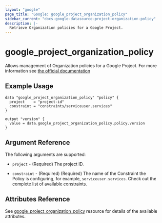 ```yaml
---
layout: "google"
page_title: "Google: google_project_organization_policy"
sidebar_current: "docs-google-datasource-project-organization-policy"
description: |-
  Retrieve Organization policies for a Google Project.
---
```


# google\_project\_organization\_policy

Allows management of Organization policies for a Google Project. For more information see
[the official
documentation](https://cloud.google.com/resource-manager/docs/organization-policy/overview)

## Example Usage

```hcl
data "google_project_organization_policy" "policy" {
  project    = "project-id"
  constraint = "constraints/serviceuser.services"
}

output "version" {
  value = data.google_project_organization_policy.policy.version
}
```

## Argument Reference

The following arguments are supported:

* `project` - (Required) The project ID.

* `constraint` - (Required) (Required) The name of the Constraint the Policy is configuring, for example, `serviceuser.services`. Check out the [complete list of available constraints](https://cloud.google.com/resource-manager/docs/organization-policy/understanding-constraints#available_constraints).


## Attributes Reference

See [google_project_organization_policy](https://www.terraform.io/docs/providers/google/r/google_project_organization_policy.html) resource for details of the available attributes.

